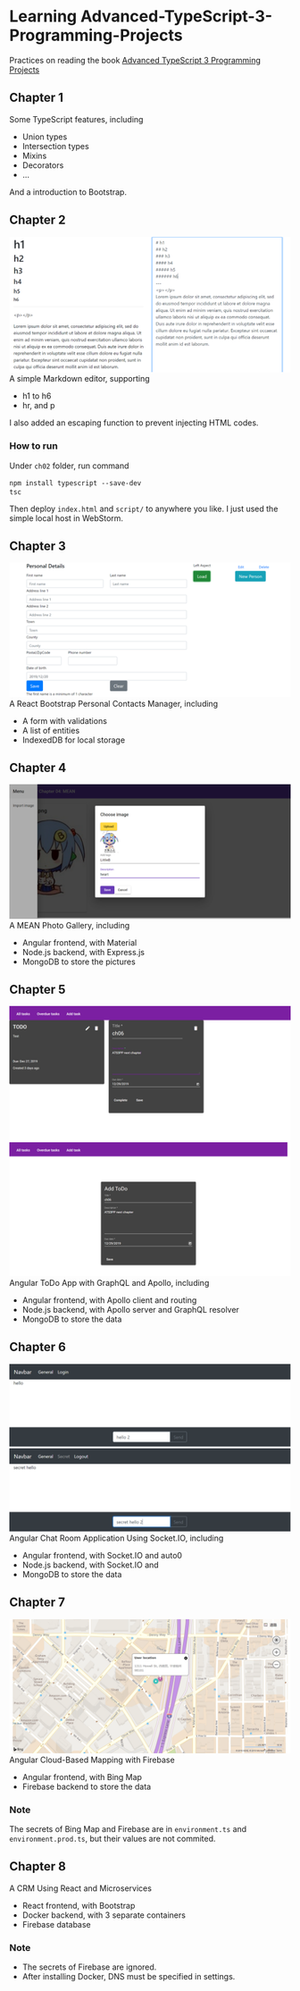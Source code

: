 # Learning Advanced-TypeScript-3-Programming-Projects

Practices on reading the book [Advanced TypeScript 3 Programming Projects](https://www.packtpub.com/application-development/advanced-typescript-3-programming-projects?utm_source=github&utm_medium=repository&utm_campaign=)

## Chapter 1

Some TypeScript features, including

+ Union types
+ Intersection types
+ Mixins
+ Decorators
+ ...

And a introduction to Bootstrap.

## Chapter 2

![ch02](ch02.png)
A simple Markdown editor, supporting

+ h1 to h6
+ hr, and p

I also added an escaping function to prevent injecting HTML codes.

### How to run

Under `ch02` folder, run command

```shell script
npm install typescript --save-dev
tsc
```

Then deploy `index.html` and `script/` to anywhere you like.
I just used the simple local host in WebStorm.

## Chapter 3

![ch03](ch03.png)
A React Bootstrap Personal Contacts Manager, including

+ A form with validations
+ A list of entities
+ IndexedDB for local storage

## Chapter 4

![ch04](ch04.png)
A MEAN Photo Gallery, including

+ Angular frontend, with Material
+ Node.js backend, with Express.js
+ MongoDB to store the pictures

## Chapter 5

![ch05_1](ch05_1.png)
![ch05_2](ch05_2.png)
Angular ToDo App with GraphQL and Apollo, including

+ Angular frontend, with Apollo client and routing
+ Node.js backend, with Apollo server and GraphQL resolver
+ MongoDB to store the data

## Chapter 6

![ch06_1](ch06_1.png)
![ch06_2](ch06_2.png)
Angular Chat Room Application Using Socket.IO, including

+ Angular frontend, with Socket.IO and auto0
+ Node.js backend, with Socket.IO and
+ MongoDB to store the data

## Chapter 7

![ch07](ch07.png)
Angular Cloud-Based Mapping with Firebase

+ Angular frontend, with Bing Map
+ Firebase backend to store the data

### Note
The secrets of Bing Map and Firebase are in `environment.ts` and `environment.prod.ts`, but their values are not commited.

## Chapter 8
A CRM Using React and Microservices

+ React frontend, with Bootstrap
+ Docker backend, with 3 separate containers
+ Firebase database

### Note
+ The secrets of Firebase are ignored.
+ After installing Docker, DNS must be specified in settings.
